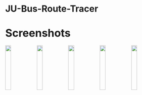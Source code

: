 # JU-Bus-Route-Tracer

# <span style="font-size:larger;">Screenshots</span>
  <img width="19%" src="https://github.com/asifjahan1/JU-Bus-Route-Tracer/assets/54774661/ced67693-a3ba-491d-85fb-b512e62a07df"> <img width="19%" src="https://github.com/asifjahan1/JU-Bus-Route-Tracer/assets/54774661/499d239f-77fa-4df0-870b-095a97ccb272"> <img width="19%" src="https://github.com/asifjahan1/JU-Bus-Route-Tracer/assets/54774661/d72b4219-10aa-4e7e-9ab3-a0a7dd534196"> <img width="19%" src=https://github.com/asifjahan1/JU-Bus-Route-Tracer/assets/54774661/5813c472-d10d-494b-af59-149797fef24a> <img width="19%" src="https://github.com/asifjahan1/JU-Bus-Route-Tracer/assets/54774661/7e05b92b-3be8-4f85-a0af-3549cdb574a5">
